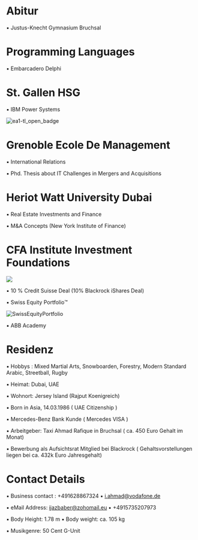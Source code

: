 # Abitur

▪︎ Justus-Knecht Gymnasium Bruchsal

# Programming Languages 

▪︎ Embarcadero Delphi 

# St. Gallen HSG 

▪︎ IBM Power Systems

![ea1-tl_open_badge](https://user-images.githubusercontent.com/95079463/151658291-bc2de3cf-efd4-4f38-bf4a-dde187391570.png)

# Grenoble Ecole De Management

▪︎ International Relations

▪︎ Phd. Thesis about IT Challenges in Mergers and Acquisitions

# Heriot Watt University Dubai 

▪︎ Real Estate Investments and Finance 

▪︎ M&A Concepts  (New York Institute of Finance)

#  CFA Institute Investment Foundations 

<img src="https://user-images.githubusercontent.com/95079463/151157248-4fa7d6fe-7dc8-4cd3-a9e1-3263252d3028.png">

▪︎ 10 % Credit Suisse Deal (10% Blackrock iShares Deal)

▪︎ Swiss Equity Portfolio™️

![SwissEquityPortfolio](https://user-images.githubusercontent.com/95079463/156522393-272bb017-e660-4022-a998-33063f54dfd0.png)

▪︎ ABB Academy

# Residenz 

▪︎ Hobbys : Mixed Martial Arts, Snowboarden, Forestry, Modern Standard Arabic, Streetball, Rugby

▪︎ Heimat: Dubai, UAE 

▪︎ Wohnort: Jersey Island (Rajput Koenigreich)

▪︎ Born in Asia, 14.03.1986  ( UAE Citizenship )

▪︎ Mercedes-Benz Bank Kunde ( Mercedes VISA )

▪︎ Arbeitgeber: Taxi Ahmad Rafique in Bruchsal ( ca. 450 Euro Gehalt im Monat)

▪︎ Bewerbung als Aufsichtsrat Mitglied bei Blackrock ( Gehaltsvorstellungen liegen bei ca. 432k Euro Jahresgehalt)

# Contact Details 

▪︎ Business contact : +491628867324 ▪︎ i.ahmad@vodafone.de 

▪︎ eMail Address: ijazbaber@zohomail.eu ▪︎ +4915735207973

▪︎ Body Height: 1.78 m ▪︎ Body weight: ca. 105 kg 

▪︎ Musikgenre: 50 Cent G-Unit 






